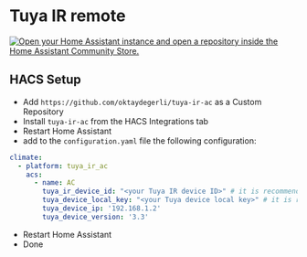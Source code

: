 # Tuya IR remote

[![Open your Home Assistant instance and open a repository inside the Home Assistant Community Store.](https://my.home-assistant.io/badges/hacs_repository.svg)](https://my.home-assistant.io/redirect/hacs_repository/?owner=oktaydegerli&repository=tuya-ir-ac&category=integration)

## HACS Setup
- Add `https://github.com/oktaydegerli/tuya-ir-ac` as a Custom Repository
- Install `tuya-ir-ac` from the HACS Integrations tab
- Restart Home Assistant
- add to the `configuration.yaml` file the following configuration:

```yaml
climate:
  - platform: tuya_ir_ac
    acs:
      - name: AC
        tuya_ir_device_id: "<your Tuya IR device ID>" # it is recommended to use secrets here
        tuya_device_local_key: "<your Tuya device local key>" # it is recommended to use secrets here
        tuya_device_ip: '192.168.1.2'
        tuya_device_version: '3.3'
```
- Restart Home Assistant
- Done
